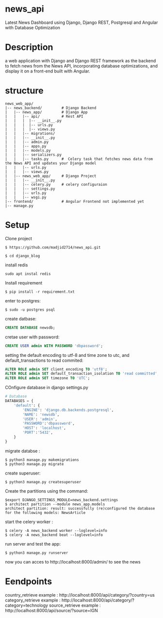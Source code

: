 # news_api
Latest News Dashboard using Django, Django REST, Postgresql and Angular with Database Optimization
# Description
a web application with Django and Django REST framework as the backend to fetch
news from the News API, incorporating database optimizations, and display it on a front-end
built with Angular.
# structure
```
news_web_app/
|-- news_backend/         # Django Backend
|   |-- news_app/         # Django App
|   |   |-- api/          # Rest API
|   |   |  |-- __init__.py
|   |   |  |-- urls.py
|   |   |  |-- views.py
|   |   |-- migrations/
|   |   |-- __init__.py
|   |   |-- admin.py
|   |   |-- apps.py
|   |   |-- models.py
|   |   |-- serializers.py
|   |   |-- tasks.py      #  Celery task that fetches news data from the News API and updates your Django model
|   |   |-- urls.py
|   |   |-- views.py
|   |-- news_web_app/     # Django Project
|   |   |-- __init__.py
|   |   |-- celery.py     # celery configuraion
|   |   |-- settings.py
|   |   |-- urls.py
|   |   |-- wsgi.py
|-- frontend/             # Angular Frontend not implemented yet
|-- manage.py
```
# Setup
Clone project
```shell
$ https://github.com/madjid2714/news_api.git
```
```shell
$ cd django_blog
```
install redis 
```shell
sudo apt instal redis
```
Install requirement
```shell
$ pip install -r requirement.txt
```
enter to postgres:
```shell
$ sudo -u postgres psql
```
create datbase:
```sql
CREATE DATABASE newsdb;
```
cretae user with password:
```sql
CREATE USER admin WITH PASSWORD 'dbpassword';
```
setting the default encoding to utf-8 and time zone to utc, and default_transactions to read commited:

```sql
ALTER ROLE admin SET client_encoding TO 'utf8';
ALTER ROLE admin SET default_transaction_isolation TO 'read committed';
ALTER ROLE admin SET timezone TO 'UTC';
```
COnfigure database in django settings.py
```python
# Database
DATABASES = {
    'default': {
        'ENGINE': 'django.db.backends.postgresql',
        'NAME': 'newsdb',
        'USER': 'admin',
        'PASSWORD':'dbpassword',
        'HOST': 'localhost',
        'PORT':'5432',
    }
}
```
migrate databse :
```shell
$ python3 manage.py makemigrations
$ python3 manage.py migrate
```
create superuser:
```shell
$ python3 manage.py createsuperuser
```
Create the partitions using the command:
```shell
$export DJANGO_SETTINGS_MODULE=news_backend.settings
$ architect partition --module news_app.models
architect partition: result: successfully (re)configured the database for the following models: NewsArticle 
```
start the celery worker :
```shell
$ celery -A news_backend worker --loglevel=info
$ celery -A news_backend beat --loglevel=info
```
run server and test the app:
```shell
$ python3 manage.py runserver
```
now you can acces to http://localhost:8000/admin/  to see the news

# Eendpoints
country_retrieve example : http://localhost:8000/api/category/?country=us
category_retrieve example : http://localhost:8000/api/category/?category=technology
source_retrieve example : http://localhost:8000/api/source/?source=IGN

